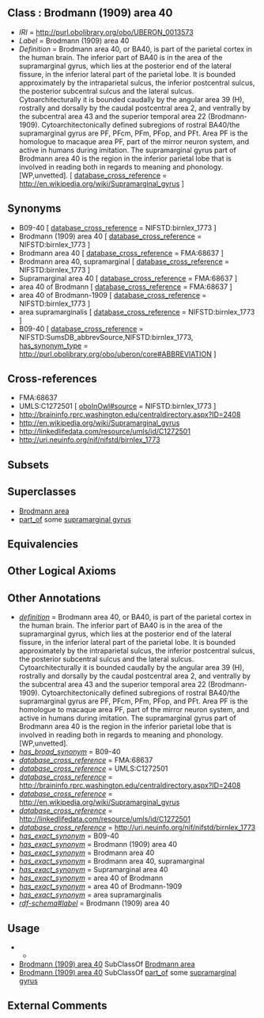 
## Class : Brodmann (1909) area 40

 * *IRI* = http://purl.obolibrary.org/obo/UBERON_0013573
 * *Label* = Brodmann (1909) area 40
 * *Definition* = Brodmann area 40, or BA40, is part of the parietal cortex in the human brain. The inferior part of BA40 is in the area of the supramarginal gyrus, which lies at the posterior end of the lateral fissure, in the inferior lateral part of the parietal lobe. It is bounded approximately by the intraparietal sulcus, the inferior postcentral sulcus, the posterior subcentral sulcus and the lateral sulcus. Cytoarchitecturally it is bounded caudally by the angular area 39 (H), rostrally and dorsally by the caudal postcentral area 2, and ventrally by the subcentral area 43 and the superior temporal area 22 (Brodmann-1909). Cytoarchitectonically defined subregions of rostral BA40/the supramarginal gyrus are PF, PFcm, PFm, PFop, and PFt. Area PF is the homologue to macaque area PF, part of the mirror neuron system, and active in humans during imitation. The supramarginal gyrus part of Brodmann area 40 is the region in the inferior parietal lobe that is involved in reading both in regards to meaning and phonology. [WP,unvetted]. [ [database_cross_reference](../../ef/oboInOwl#hasDbXref.md) = http://en.wikipedia.org/wiki/Supramarginal_gyrus ]

## Synonyms

 * B09-40 [ [database_cross_reference](../../ef/oboInOwl#hasDbXref.md) = NIFSTD:birnlex_1773 ]
 * Brodmann (1909) area 40 [ [database_cross_reference](../../ef/oboInOwl#hasDbXref.md) = NIFSTD:birnlex_1773 ]
 * Brodmann area 40 [ [database_cross_reference](../../ef/oboInOwl#hasDbXref.md) = FMA:68637 ]
 * Brodmann area 40, supramarginal [ [database_cross_reference](../../ef/oboInOwl#hasDbXref.md) = NIFSTD:birnlex_1773 ]
 * Supramarginal area 40 [ [database_cross_reference](../../ef/oboInOwl#hasDbXref.md) = FMA:68637 ]
 * area 40 of Brodmann [ [database_cross_reference](../../ef/oboInOwl#hasDbXref.md) = FMA:68637 ]
 * area 40 of Brodmann-1909 [ [database_cross_reference](../../ef/oboInOwl#hasDbXref.md) = NIFSTD:birnlex_1773 ]
 * area supramarginalis [ [database_cross_reference](../../ef/oboInOwl#hasDbXref.md) = NIFSTD:birnlex_1773 ]
 * B09-40 [ [database_cross_reference](../../ef/oboInOwl#hasDbXref.md) = NIFSTD:SumsDB_abbrevSource,NIFSTD:birnlex_1773, [has_synonym_type](../../pe/oboInOwl#hasSynonymType.md) = http://purl.obolibrary.org/obo/uberon/core#ABBREVIATION ]

## Cross-references

 * FMA:68637
 * UMLS:C1272501 [ [oboInOwl#source](../../ce/oboInOwl#source.md) = NIFSTD:birnlex_1773 ]
 * http://braininfo.rprc.washington.edu/centraldirectory.aspx?ID=2408
 * http://en.wikipedia.org/wiki/Supramarginal_gyrus
 * http://linkedlifedata.com/resource/umls/id/C1272501
 * http://uri.neuinfo.org/nif/nifstd/birnlex_1773

## Subsets


## Superclasses

 * [Brodmann area](../../UBERON/29/UBERON_0013529.md)
 * [part_of](../../BFO/50/BFO_0000050.md) some [supramarginal gyrus](../../UBERON/88/UBERON_0002688.md)

## Equivalencies


## Other Logical Axioms


## Other Annotations

 * *[definition](../../IAO/15/IAO_0000115.md)* = Brodmann area 40, or BA40, is part of the parietal cortex in the human brain. The inferior part of BA40 is in the area of the supramarginal gyrus, which lies at the posterior end of the lateral fissure, in the inferior lateral part of the parietal lobe. It is bounded approximately by the intraparietal sulcus, the inferior postcentral sulcus, the posterior subcentral sulcus and the lateral sulcus. Cytoarchitecturally it is bounded caudally by the angular area 39 (H), rostrally and dorsally by the caudal postcentral area 2, and ventrally by the subcentral area 43 and the superior temporal area 22 (Brodmann-1909). Cytoarchitectonically defined subregions of rostral BA40/the supramarginal gyrus are PF, PFcm, PFm, PFop, and PFt. Area PF is the homologue to macaque area PF, part of the mirror neuron system, and active in humans during imitation. The supramarginal gyrus part of Brodmann area 40 is the region in the inferior parietal lobe that is involved in reading both in regards to meaning and phonology. [WP,unvetted].
 * *[has_broad_synonym](../../ym/oboInOwl#hasBroadSynonym.md)* = B09-40
 * *[database_cross_reference](../../ef/oboInOwl#hasDbXref.md)* = FMA:68637
 * *[database_cross_reference](../../ef/oboInOwl#hasDbXref.md)* = UMLS:C1272501
 * *[database_cross_reference](../../ef/oboInOwl#hasDbXref.md)* = http://braininfo.rprc.washington.edu/centraldirectory.aspx?ID=2408
 * *[database_cross_reference](../../ef/oboInOwl#hasDbXref.md)* = http://en.wikipedia.org/wiki/Supramarginal_gyrus
 * *[database_cross_reference](../../ef/oboInOwl#hasDbXref.md)* = http://linkedlifedata.com/resource/umls/id/C1272501
 * *[database_cross_reference](../../ef/oboInOwl#hasDbXref.md)* = http://uri.neuinfo.org/nif/nifstd/birnlex_1773
 * *[has_exact_synonym](../../ym/oboInOwl#hasExactSynonym.md)* = B09-40
 * *[has_exact_synonym](../../ym/oboInOwl#hasExactSynonym.md)* = Brodmann (1909) area 40
 * *[has_exact_synonym](../../ym/oboInOwl#hasExactSynonym.md)* = Brodmann area 40
 * *[has_exact_synonym](../../ym/oboInOwl#hasExactSynonym.md)* = Brodmann area 40, supramarginal
 * *[has_exact_synonym](../../ym/oboInOwl#hasExactSynonym.md)* = Supramarginal area 40
 * *[has_exact_synonym](../../ym/oboInOwl#hasExactSynonym.md)* = area 40 of Brodmann
 * *[has_exact_synonym](../../ym/oboInOwl#hasExactSynonym.md)* = area 40 of Brodmann-1909
 * *[has_exact_synonym](../../ym/oboInOwl#hasExactSynonym.md)* = area supramarginalis
 * *[rdf-schema#label](../../el/rdf-schema#label.md)* = Brodmann (1909) area 40

## Usage

 * -
 * [Brodmann (1909) area 40](../../UBERON/73/UBERON_0013573.md) SubClassOf [Brodmann area](../../UBERON/29/UBERON_0013529.md)
 * [Brodmann (1909) area 40](../../UBERON/73/UBERON_0013573.md) SubClassOf [part_of](../../BFO/50/BFO_0000050.md) some [supramarginal gyrus](../../UBERON/88/UBERON_0002688.md)

## External Comments


